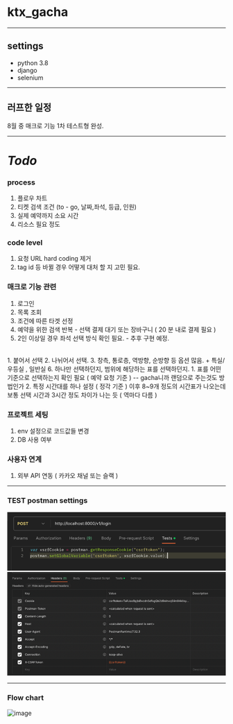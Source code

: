 # ktx_gacha

---

## settings
* python 3.8
* django 
* selenium


---

## 러프한 일정
8월 중 매크로 기능 1차 테스트형 완성.

---

# ***Todo***
### process
1. 플로우 차트
2. 티켓 검색 조건 (to - go, 날짜,좌석, 등급, 인원)
2. 실제 예약까지 소요 시간
3. 리소스 필요 정도

### code level
1. 요청 URL hard coding 제거
2. tag id 등 바뀔 경우 어떻게 대처 할 지 고민 필요.

### 매크로 기능 관련
1. 로그인 
2. 목록 조회
3. 조건에 따른 타겟 선정
4. 예약을 위한 검색 반복 - 선택 결제 대기 또는 장바구니 ( 20 분 내로 결제 필요 )
5. 2인 이상일 경우 좌석 선택 방식 확인 필요. - 추후 구현 예정.
<br>
   1. 붙어서 선택
   2. 나뉘어서 선택.
   3. 창측, 통로층, 역방향, 순방향 등 옵션 많음. + 특실/우등실 , 일반실
6. 하나만 선택하던지, 범위에 해당하는 표를 선택하던지.
   1. 표를 어떤 기준으로 선택하는지 확인 필요 ( 예약 요청 기준 ) -- gacha니까 랜덤으로 주는것도 방법인가
   2. 특정 시간대를 하나 설정 ( 정각 기준 ) 이후 8~9개 정도의 시간표가 나오는데 보통 선택 시간과 3시간 정도 차이가 나는 듯 ( 역마다 다름 ) 
    

### 프로젝트 세팅
1. env 설정으로 코드값들 변경
2. DB 사용 여부

### 사용자 연계
1. 외부 API 연동 ( 카카오 채널 또는 슬랙 )

---

### TEST postman settings
![img.png](img.png)
![img_1.png](img_1.png)


---

### Flow chart
<img width="1107" alt="image" src="https://github.com/jaemanc/ktx_gacha/assets/104718153/64fb21b5-e6d7-41ea-b2fb-4309ca13d756">



